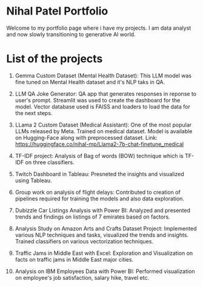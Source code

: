 # Nihal Patel Portfolio

Welcome to my portfolio page where i have my projects. I am data analyst and now slowly transitioning to generative AI world.

# List of the projects

1. Gemma Custom Dataset (Mental Health Dataset):
   This LLM model was fine tuned on Mental Health dataset and it's NLP taks in QA.

2. LLM QA Joke Generator:
   QA app that generates responses in reponse to user's prompt. Streamlit was used to create the dashboard for the model. Vector database used is FAISS and loaders to load the data for the next steps.

3. LLama 2 Custom Dataset (Medical Assistant):
   One of the most popular LLMs released by Meta. Trained on medical dataset. Model is available on Hugging-Face along with preprocessed dataset. Link: https://huggingface.co/nihal-mp/Llama2-7b-chat-finetune_medical

4. TF-IDF project:
   Analysis of Bag of words (BOW) technique which is TF-IDF on three classifiers.

5. Twitch Dashboard in Tableau:
   Presneted the insights and visualized using Tableau.

6. Group work on analysis of flight delays:
   Contributed to creation of pipelines required for training the models and also data exploration.

8. Dubizzle Car Listings Analysis with Power BI:
   Analyzed and presented trends and findings on listings of 7 emirates based on factors.

9. Analysis Study on Amazon Arts and Crafts Dataset Project:
   Implemented various NLP techniques and tasks, visualized the trends and insights. Trained classifiers on various vectorization techniques.

10. Traffic Jams in Middle East with Excel:
    Exploration and Visualization on facts on traffic jams in Middle East major cities.

11. Analysis on IBM Employees Data with Power BI:
    Performed visualization on employee's job satisfaction, salary hike, travel etc.
